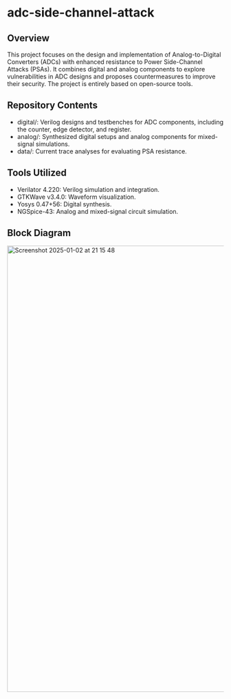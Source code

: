 # adc-side-channel-attack

## Overview
This project focuses on the design and implementation of Analog-to-Digital Converters (ADCs) with enhanced resistance to Power Side-Channel Attacks (PSAs). It combines digital and analog components to explore vulnerabilities in ADC designs and proposes countermeasures to improve their security. The project is entirely based on open-source tools.

## Repository Contents
- digital/: Verilog designs and testbenches for ADC components, including the counter, edge detector, and register.
- analog/: Synthesized digital setups and analog components for mixed-signal simulations.
- data/: Current trace analyses for evaluating PSA resistance.

## Tools Utilized
- Verilator 4.220: Verilog simulation and integration.
- GTKWave v3.4.0: Waveform visualization.
- Yosys 0.47+56: Digital synthesis.
- NGSpice-43: Analog and mixed-signal circuit simulation.

## Block Diagram

<img width="1038" alt="Screenshot 2025-01-02 at 21 15 48" src="https://github.com/user-attachments/assets/1d6f0f67-4360-4984-8ac0-78788818c226" />
